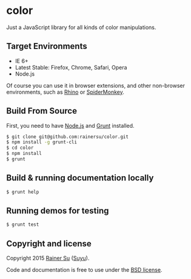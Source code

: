 # color
Just a JavaScript library for all kinds of color manipulations.

Target Environments
-------------------

- IE 6+
- Latest Stable: Firefox, Chrome, Safari, Opera
- Node.js

Of course you can use it in browser extensions, and other non-browser environments, such as [Rhino](https://github.com/mozilla/rhino) or [SpiderMonkey](https://developer.mozilla.org/en-US/docs/Mozilla/Projects/SpiderMonkey?redirectlocale=en-US&redirectslug=SpiderMonkey).

Build From Source
-----------------

First, you need to have [Node.js](https://nodejs.org/) and [Grunt](http://gruntjs.com/) installed.

```bash
$ git clone git@github.com:rainersu/color.git
$ npm install -g grunt-cli
$ cd color
$ npm install
$ grunt
```

Build & running documentation locally
-------------------------------------

```bash
$ grunt help
```

Running demos for testing
-------------------------

```bash
$ grunt test
```

Copyright and license
---------------------

Copyright 2015 [Rainer Su](mailto:rainersu@foxmail.com) ([Suyu](http://cn.linkedin.com/in/rainersu)).

Code and documentation is free to use under the [BSD license](https://github.com/rainersu/color/blob/master/LICENSE.md).
